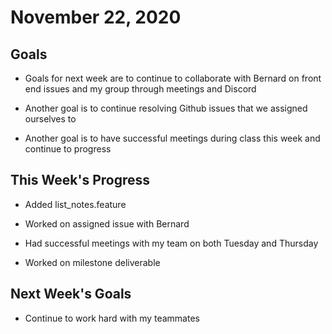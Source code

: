 # November 22, 2020

## Goals

* Goals for next week are to continue to collaborate with Bernard on front end issues and my group through meetings and Discord

* Another goal is to continue resolving Github issues that we assigned ourselves to

* Another goal is to have successful meetings during class this week and continue to progress

## This Week's Progress

* Added list_notes.feature 

* Worked on assigned issue with Bernard

* Had successful meetings with my team on both Tuesday and Thursday

* Worked on milestone deliverable

## Next Week's Goals

* Continue to work hard with my teammates